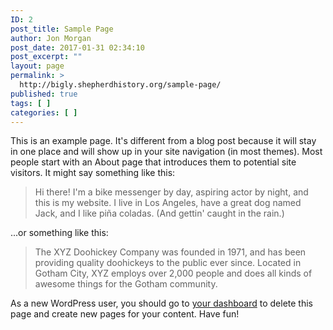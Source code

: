 ```yaml
---
ID: 2
post_title: Sample Page
author: Jon Morgan
post_date: 2017-01-31 02:34:10
post_excerpt: ""
layout: page
permalink: >
  http://bigly.shepherdhistory.org/sample-page/
published: true
tags: [ ]
categories: [ ]
---
```

This is an example page. It's different from a blog post because it will stay in one place and will show up in your site navigation (in most themes). Most people start with an About page that introduces them to potential site visitors. It might say something like this:

<blockquote>Hi there! I'm a bike messenger by day, aspiring actor by night, and this is my website. I live in Los Angeles, have a great dog named Jack, and I like pi&#241;a coladas. (And gettin' caught in the rain.)</blockquote>

...or something like this:

<blockquote>The XYZ Doohickey Company was founded in 1971, and has been providing quality doohickeys to the public ever since. Located in Gotham City, XYZ employs over 2,000 people and does all kinds of awesome things for the Gotham community.</blockquote>

As a new WordPress user, you should go to <a href="http://cybereye.shepherdhistory.org/wp-admin/">your dashboard</a> to delete this page and create new pages for your content. Have fun!